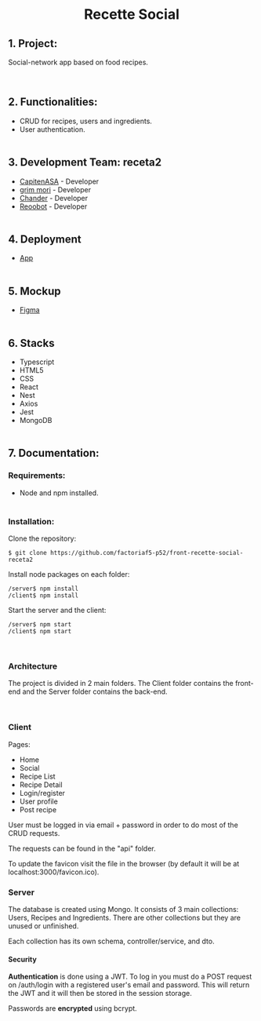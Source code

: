 <h1 align="center">Recette Social</h1>

<h2>1. Project:</h2>
<p>Social-network app based on food recipes.</p><br>

<h2>2. Functionalities:</h2>

- CRUD for recipes, users and ingredients.
- User authentication.
<br></br>

<h2>3. Development Team: receta2</h2>

- [CapitenASA](https://github.com/CapitenASA) - Developer
- [grim mori](https://github.com/GrimMori) - Developer
- [Chander](https://github.com/ChaanChanChan) - Developer
- [Reoobot](https://github.com/Reoobot) - Developer
<br></br>

<h2>4. Deployment</h2>

- [App](https://github.com/factoriaf5-p52/front-recette-social-receta2)<br></br>


<h2>5. Mockup</h2>

- [Figma](https://www.figma.com/file/kScd1K3yAerdzID6tHKT4E/)<br></br>

<h2>6. Stacks</h2>

- Typescript
- HTML5
- CSS
- React
- Nest
- Axios
- Jest
- MongoDB
<br></br>

<h2>7. Documentation:</h2>
<h3>Requirements:</h3>

- Node and npm installed.
<br></br>

<h3>Installation:</h3>

Clone the repository: 

    $ git clone https://github.com/factoriaf5-p52/front-recette-social-receta2
Install node packages on each folder: 

    /server$ npm install
    /client$ npm install

Start the server and the client: 

    /server$ npm start
    /client$ npm start
<br>

<h3>Architecture</h3>
<p>The project is divided in 2 main folders. The Client folder contains the front-end and the Server folder contains the back-end.</p><br>
<h3>Client</h3>
<p>Pages:</p>

- Home
- Social
- Recipe List
- Recipe Detail
- Login/register
- User profile
- Post recipe

<p>User must be logged in via email + password in order to do most of the CRUD requests.</p>
<p>The requests can be found in the "api" folder.</p>
<p>To update the favicon visit the file in the browser (by default it will be at localhost:3000/favicon.ico).</p>
<h3>Server</h3>
<p>The database is created using Mongo. It consists of 3 main collections: Users, Recipes and Ingredients. There are other collections but they are unused or unfinished.</p>
<p>Each collection has its own schema, controller/service, and dto.</p>
<h4 id="security">Security</h4>
<p><b>Authentication</b> is done using a JWT. To log in you must do a POST request on /auth/login with a registered user's email and password. This will return the JWT and it will then be stored in the session storage.</p>
<p>Passwords are <b>encrypted</b> using bcrypt.</p>
